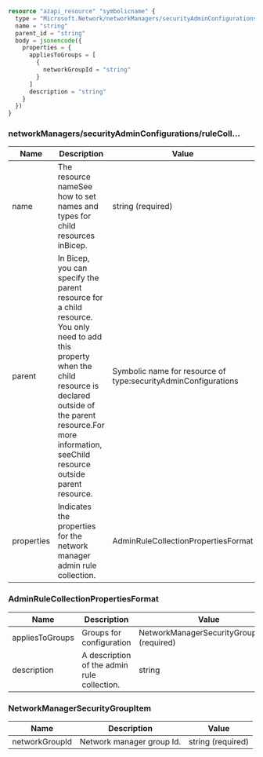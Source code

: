 ```terraform
resource "azapi_resource" "symbolicname" {
  type = "Microsoft.Network/networkManagers/securityAdminConfigurations/ruleCollections@2023-04-01"
  name = "string"
  parent_id = "string"
  body = jsonencode({
    properties = {
      appliesToGroups = [
        {
          networkGroupId = "string"
        }
      ]
      description = "string"
    }
  })
}

```

### networkManagers/securityAdminConfigurations/ruleColl...

| Name | Description | Value |
|-|-|-|
| name | The resource nameSee how to set names and types for child resources inBicep. | string (required) |
| parent | In Bicep, you can specify the parent resource for a child resource. You only need to add this property when the child resource is declared outside of the parent resource.For more information, seeChild resource outside parent resource. | Symbolic name for resource of type:securityAdminConfigurations |
| properties | Indicates the properties for the network manager admin rule collection. | AdminRuleCollectionPropertiesFormat |


### AdminRuleCollectionPropertiesFormat

| Name | Description | Value |
|-|-|-|
| appliesToGroups | Groups for configuration | NetworkManagerSecurityGroupItem[] (required) |
| description | A description of the admin rule collection. | string |


### NetworkManagerSecurityGroupItem

| Name | Description | Value |
|-|-|-|
| networkGroupId | Network manager group Id. | string (required) |


